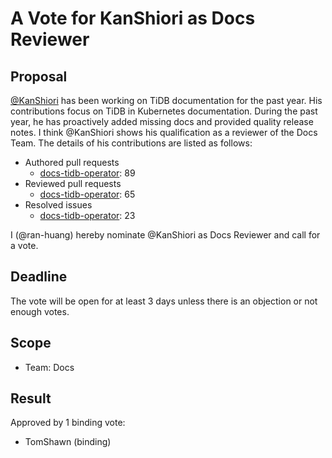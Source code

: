 # A Vote for KanShiori as Docs Reviewer

## Proposal

[@KanShiori](https://github.com/KanShiori) has been working on TiDB documentation for the past year. His contributions focus on TiDB in Kubernetes documentation. During the past year, he has proactively added missing docs and provided quality release notes. I think @KanShiori shows his qualification as a reviewer of the Docs Team. The details of his contributions are listed as follows:

- Authored pull requests
    - [docs-tidb-operator](https://github.com/pingcap/docs-tidb-operator/pulls?q=is%3Apr+is%3Amerged+author%3AKanShiori): 89
- Reviewed pull requests
    - [docs-tidb-operator](https://github.com/pingcap/docs-tidb-operator/pulls?q=is%3Apr+is%3Amerged+reviewed-by%3AKanShiori): 65
- Resolved issues
    - [docs-tidb-operator](https://github.com/pingcap/docs-tidb-operator/issues?q=is%3Aissue+is%3Aclosed+assignee%3AKanShiori): 23

I (@ran-huang) hereby nominate @KanShiori as Docs Reviewer and call for a vote.

## Deadline

The vote will be open for at least 3 days unless there is an objection or not enough votes.

## Scope

* Team: Docs

## Result

Approved by 1 binding vote:

* TomShawn (binding)
